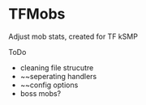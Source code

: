 # TFMobs
Adjust mob stats, created for TF kSMP


ToDo
- cleaning file strucutre
- ~~seperating handlers
- ~~config options
- boss mobs?
